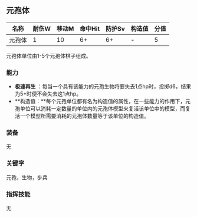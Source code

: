 ## 元孢体

| 名称   | 耐伤W | 移动M | 命中Hit | 防护Sv | 构造值 | 分值 |
| ------ | ----- | ----- | ------- | ------ | ------ | ---- |
| 元孢体 | 1     | 10    | 6+      | 6+     | -      | 5    |

元孢体单位由1-5个元孢体棋子组成。

### 能力

- **极速再生** ：每当一个具有该能力的元孢生物将要失去1点hp时，投掷d6，结果为5+时便不会失去这1点hp。 
- **构造值：**每个元孢单位都有名为构造值的属性，在一些能力的作用下，元孢单位可以消耗一定数量的单位内的元孢体模型来复活该单位中的模型，而复活一个模型所需要消耗的元孢体数量等于该单位的构造值。

### 装备

无

### **关键字**

元孢，生物，步兵

### 指挥技能

无

